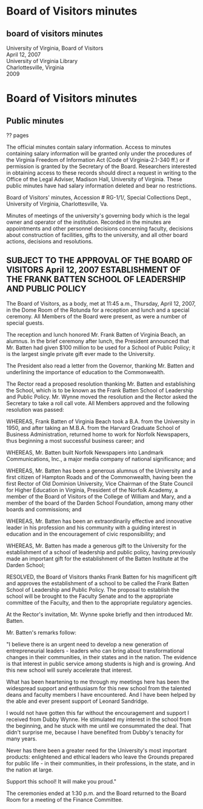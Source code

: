 <!-- llmformatted -->
# Board of Visitors minutes

## board of visitors minutes

University of Virginia, Board of Visitors\
April 12, 2007\
University of Virginia Library\
Charlottesville, Virginia\
2009

# Board of Visitors minutes

## Public minutes

?? pages

The official minutes contain salary information. Access to minutes containing salary information will be granted only under the procedures of the Virginia Freedom of Information Act (Code of Virginia-2.1-340 ff.) or if permission is granted by the Secretary of the Board. Researchers interested in obtaining access to these records should direct a request in writing to the Office of the Legal Adviser, Madison Hall, University of Virginia. These public minutes have had salary information deleted and bear no restrictions.

Board of Visitors' minutes, Accession # RG-1/1/, Special Collections Dept., University of Virginia, Charlottesville, Va.

Minutes of meetings of the university's governing body which is the legal owner and operator of the institution. Recorded in the minutes are appointments and other personnel decisions concerning faculty, decisions about construction of facilities, gifts to the university, and all other board actions, decisions and resolutions.

## SUBJECT TO THE APPROVAL OF THE BOARD OF VISITORS April 12, 2007 ESTABLISHMENT OF THE FRANK BATTEN SCHOOL OF LEADERSHIP AND PUBLIC POLICY

The Board of Visitors, as a body, met at 11:45 a.m., Thursday, April 12, 2007, in the Dome Room of the Rotunda for a reception and lunch and a special ceremony. All Members of the Board were present, as were a number of special guests.

The reception and lunch honored Mr. Frank Batten of Virginia Beach, an alumnus. In the brief ceremony after lunch, the President announced that Mr. Batten had given $100 million to be used for a School of Public Policy; it is the largest single private gift ever made to the University.

The President also read a letter from the Governor, thanking Mr. Batten and underlining the importance of education to the Commonwealth.

The Rector read a proposed resolution thanking Mr. Batten and establishing the School, which is to be known as the Frank Batten School of Leadership and Public Policy. Mr. Wynne moved the resolution and the Rector asked the Secretary to take a roll call vote. All Members approved and the following resolution was passed:

WHEREAS, Frank Batten of Virginia Beach took a B.A. from the University in 1950, and after taking an M.B.A. from the Harvard Graduate School of Business Administration, returned home to work for Norfolk Newspapers, thus beginning a most successful business career; and

WHEREAS, Mr. Batten built Norfolk Newspapers into Landmark Communications, Inc., a major media company of national significance; and

WHEREAS, Mr. Batten has been a generous alumnus of the University and a first citizen of Hampton Roads and of the Commonwealth, having been the first Rector of Old Dominion University, Vice Chairman of the State Council for Higher Education in Virginia, President of the Norfolk Academy, a member of the Board of Visitors of the College of William and Mary, and a member of the board of the Darden School Foundation, among many other boards and commissions; and

WHEREAS, Mr. Batten has been an extraordinarily effective and innovative leader in his profession and his community with a guiding interest in education and in the encouragement of civic responsibility; and

WHEREAS, Mr. Batten has made a generous gift to the University for the establishment of a school of leadership and public policy, having previously made an important gift for the establishment of the Batten Institute at the Darden School;

RESOLVED, the Board of Visitors thanks Frank Batten for his magnificent gift and approves the establishment of a school to be called the Frank Batten School of Leadership and Public Policy. The proposal to establish the school will be brought to the Faculty Senate and to the appropriate committee of the Faculty, and then to the appropriate regulatory agencies.

At the Rector's invitation, Mr. Wynne spoke briefly and then introduced Mr. Batten.

Mr. Batten's remarks follow:

"I believe there is an urgent need to develop a new generation of entrepreneurial leaders - leaders who can bring about transformational changes in their communities, in their states and in the nation. The evidence is that interest in public service among students is high and is growing. And this new school will surely accelerate that interest.

What has been heartening to me through my meetings here has been the widespread support and enthusiasm for this new school from the talented deans and faculty members I have encountered. And I have been helped by the able and ever present support of Leonard Sandridge.

I would not have gotten this far without the encouragement and support I received from Dubby Wynne. He stimulated my interest in the school from the beginning, and he stuck with me until we consummated the deal. That didn't surprise me, because I have benefited from Dubby's tenacity for many years.

Never has there been a greater need for the University's most important products: enlightened and ethical leaders who leave the Grounds prepared for public life - in their communities, in their professions, in the state, and in the nation at large.

Support this school! It will make you proud."

The ceremonies ended at 1:30 p.m. and the Board returned to the Board Room for a meeting of the Finance Committee.
